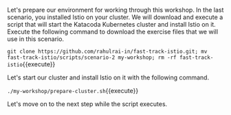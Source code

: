 Let's prepare our environment for working through this workshop. In the last scenario, you installed Istio on your cluster. We will download and execute a script that will start the Katacoda Kubernetes cluster and install Istio on it. Execute the following command to download the exercise files that we will use in this scenario.

`git clone https://github.com/rahulrai-in/fast-track-istio.git; mv fast-track-istio/scripts/scenario-2 my-workshop; rm -rf fast-track-istio`{{execute}}

Let's start our cluster and install Istio on it with the following command.

`./my-workshop/prepare-cluster.sh`{{execute}}

Let's move on to the next step while the script executes.
